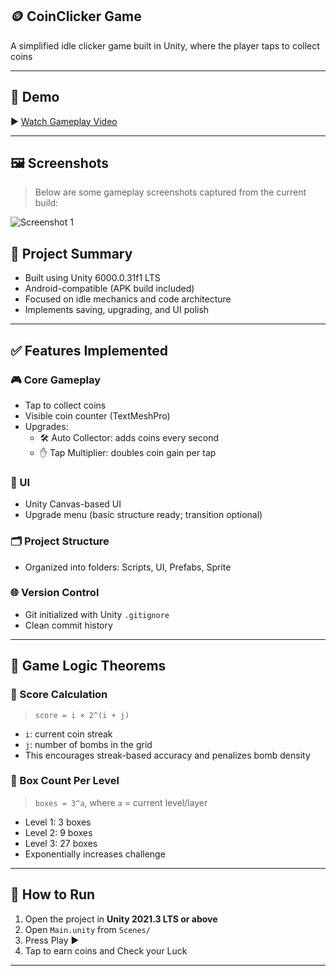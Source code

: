 ## 🪙 CoinClicker Game

A simplified idle clicker game built in Unity, where the player taps to collect coins 

---

## 🎥 Demo

▶️ [Watch Gameplay Video](https://drive.google.com/file/d/1sU2UlPEbZ0yA1nzylmjkOZfNeFeE0Flk/view?usp=sharing)

---
## 🖼️ Screenshots

> Below are some gameplay screenshots captured from the current build:

![Screenshot 1](.Screenshot/Assets.JPEG)



## 📌 Project Summary

- Built using Unity 6000.0.31f1 LTS
- Android-compatible (APK build included)
- Focused on idle mechanics and code architecture
- Implements saving, upgrading, and UI polish

---

## ✅ Features Implemented

### 🎮 Core Gameplay
- Tap to collect coins
- Visible coin counter (TextMeshPro)
- Upgrades:
  - 🛠️ Auto Collector: adds coins every second
  - ✋ Tap Multiplier: doubles coin gain per tap

### 🎨 UI
- Unity Canvas-based UI
- Upgrade menu (basic structure ready; transition optional)

### 🗂️ Project Structure
- Organized into folders: Scripts, UI, Prefabs, Sprite

### 🌐 Version Control
- Git initialized with Unity `.gitignore`
- Clean commit history

---

## 🧮 Game Logic Theorems

### 🔢 Score Calculation

> `score = i × 2^(i + j)`

- `i`: current coin streak  
- `j`: number of bombs in the grid  
- This encourages streak-based accuracy and penalizes bomb density

### 🧱 Box Count Per Level

> `boxes = 3^a`, where `a` = current level/layer

- Level 1: 3 boxes  
- Level 2: 9 boxes  
- Level 3: 27 boxes  
- Exponentially increases challenge

---

## 🚀 How to Run

1. Open the project in **Unity 2021.3 LTS or above**
2. Open `Main.unity` from `Scenes/`
3. Press Play ▶️
4. Tap to earn coins and Check your Luck

---
